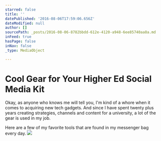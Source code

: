 ```yaml
---
starred: false
title: ''
datePublished: '2016-08-06T17:59:06.656Z'
dateModified: null
author: []
sourcePath: _posts/2016-08-06-8782bbdd-612e-4120-a948-6ee85740aa8a.md
inFeed: true
hasPage: false
inNav: false
_type: MediaObject

---
```

# Cool Gear for Your Higher Ed Social Media Kit

Okay, as anyone who knows me will tell you, I'm kind of a whore when it comes to acquiring new tech gadgets. And since I have spent twenty plus years creating strategies, channels and content for a university, a lot of the gear is used in my job.

Here are a few of my favorite tools that are found in my messenger bag every day. ![](https://the-grid-user-content.s3-us-west-2.amazonaws.com/658d573d-0420-4dd7-8810-025279c9943c.jpg)